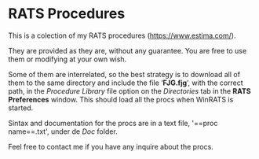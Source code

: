 RATS Procedures
==============

This is a colection of my RATS procedures (https://www.estima.com/).

They are provided as they are, without any guarantee. You are free to use them or modifying at your own wish.

Some of them are interrelated, so the best strategy is to download all of them to the same directory and include the file ‘**FJG.fjg**’, with the correct path, in the *Procedure Library* file option on the *Directories* tab in the **RATS Preferences** window. This should load all the procs when WinRATS is started.

Sintax and documentation for the procs are in a text file, '==proc name==.txt', under de *Doc* folder.

Feel free to contact me if you have any inquire about the procs.



